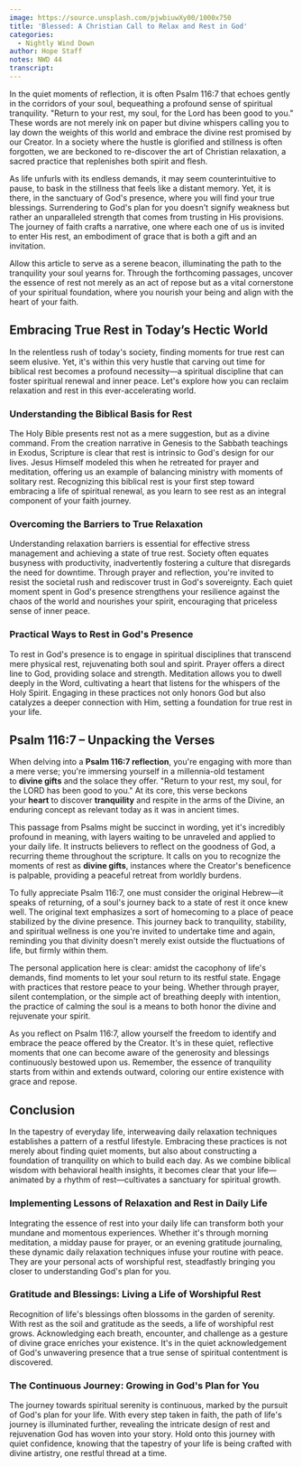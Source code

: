 ```yaml
---
image: https://source.unsplash.com/pjwbiuwXy00/1000x750
title: 'Blessed: A Christian Call to Relax and Rest in God'
categories:
  - Nightly Wind Down
author: Hope Staff
notes: NWD 44
transcript:
---
```

In the quiet moments of reflection, it is often Psalm 116:7 that echoes gently in the corridors of your soul, bequeathing a profound sense of spiritual tranquility. "Return to your rest, my soul, for the Lord has been good to you." These words are not merely ink on paper but divine whispers calling you to lay down the weights of this world and embrace the divine rest promised by our Creator. In a society where the hustle is glorified and stillness is often forgotten, we are beckoned to re-discover the art of Christian relaxation, a sacred practice that replenishes both spirit and flesh.

As life unfurls with its endless demands, it may seem counterintuitive to pause, to bask in the stillness that feels like a distant memory. Yet, it is there, in the sanctuary of God's presence, where you will find your true blessings. Surrendering to God's plan for you doesn't signify weakness but rather an unparalleled strength that comes from trusting in His provisions. The journey of faith crafts a narrative, one where each one of us is invited to enter His rest, an embodiment of grace that is both a gift and an invitation.

Allow this article to serve as a serene beacon, illuminating the path to the tranquility your soul yearns for. Through the forthcoming passages, uncover the essence of rest not merely as an act of repose but as a vital cornerstone of your spiritual foundation, where you nourish your being and align with the heart of your faith.

## **Embracing True Rest in Today’s Hectic World**

In the relentless rush of today's society, finding moments for true rest can seem elusive. Yet, it's within this very hustle that carving out time for biblical rest becomes a profound necessity—a spiritual discipline that can foster spiritual renewal and inner peace. Let's explore how you can reclaim relaxation and rest in this ever-accelerating world.

### **Understanding the Biblical Basis for Rest**

The Holy Bible presents rest not as a mere suggestion, but as a divine command. From the creation narrative in Genesis to the Sabbath teachings in Exodus, Scripture is clear that rest is intrinsic to God's design for our lives. Jesus Himself modeled this when he retreated for prayer and meditation, offering us an example of balancing ministry with moments of solitary rest. Recognizing this biblical rest is your first step toward embracing a life of spiritual renewal, as you learn to see rest as an integral component of your faith journey.

### **Overcoming the Barriers to True Relaxation**

Understanding relaxation barriers is essential for effective stress management and achieving a state of true rest. Society often equates busyness with productivity, inadvertently fostering a culture that disregards the need for downtime. Through prayer and reflection, you're invited to resist the societal rush and rediscover trust in God's sovereignty. Each quiet moment spent in God's presence strengthens your resilience against the chaos of the world and nourishes your spirit, encouraging that priceless sense of inner peace.

### **Practical Ways to Rest in God's Presence**

To rest in God's presence is to engage in spiritual disciplines that transcend mere physical rest, rejuvenating both soul and spirit. Prayer offers a direct line to God, providing solace and strength. Meditation allows you to dwell deeply in the Word, cultivating a heart that listens for the whispers of the Holy Spirit. Engaging in these practices not only honors God but also catalyzes a deeper connection with Him, setting a foundation for true rest in your life.

## **Psalm 116:7 – Unpacking the Verses**

When delving into a&nbsp;**Psalm 116:7 reflection**, you're engaging with more than a mere verse; you're immersing yourself in a millennia-old testament to&nbsp;**divine gifts**&nbsp;and the solace they offer. "Return to your rest, my soul, for the LORD has been good to you." At its core, this verse beckons your&nbsp;**heart**&nbsp;to discover&nbsp;**tranquility**&nbsp;and respite in the arms of the Divine, an enduring concept as relevant today as it was in ancient times.

This passage from Psalms might be succinct in wording, yet it's incredibly profound in meaning, with layers waiting to be unraveled and applied to your daily life. It instructs believers to reflect on the goodness of God, a recurring theme throughout the scripture. It calls on you to recognize the moments of rest as&nbsp;**divine gifts**, instances where the Creator's beneficence is palpable, providing a peaceful retreat from worldly burdens.

To fully appreciate Psalm 116:7, one must consider the original Hebrew—it speaks of returning, of a soul's journey back to a state of rest it once knew well. The original text emphasizes a sort of homecoming to a place of peace stabilized by the divine presence. This journey back to tranquility, stability, and spiritual wellness is one you're invited to undertake time and again, reminding you that divinity doesn't merely exist outside the fluctuations of life, but firmly within them.

The personal application here is clear: amidst the cacophony of life's demands, find moments to let your soul return to its restful state. Engage with practices that restore peace to your being. Whether through prayer, silent contemplation, or the simple act of breathing deeply with intention, the practice of calming the soul is a means to both honor the divine and rejuvenate your spirit.

As you reflect on Psalm 116:7, allow yourself the freedom to identify and embrace the peace offered by the Creator. It's in these quiet, reflective moments that one can become aware of the generosity and blessings continuously bestowed upon us. Remember, the essence of tranquility starts from within and extends outward, coloring our entire existence with grace and repose.

## **Conclusion**

In the tapestry of everyday life, interweaving daily relaxation techniques establishes a pattern of a restful lifestyle. Embracing these practices is not merely about finding quiet moments, but also about constructing a foundation of tranquility on which to build each day. As we combine biblical wisdom with behavioral health insights, it becomes clear that your life—animated by a rhythm of rest—cultivates a sanctuary for spiritual growth.

### **Implementing Lessons of Relaxation and Rest in Daily Life**

Integrating the essence of rest into your daily life can transform both your mundane and momentous experiences. Whether it's through morning meditation, a midday pause for prayer, or an evening gratitude journaling, these dynamic daily relaxation techniques infuse your routine with peace. They are your personal acts of worshipful rest, steadfastly bringing you closer to understanding God's plan for you.

### **Gratitude and Blessings: Living a Life of Worshipful Rest**

Recognition of life's blessings often blossoms in the garden of serenity. With rest as the soil and gratitude as the seeds, a life of worshipful rest grows. Acknowledging each breath, encounter, and challenge as a gesture of divine grace enriches your existence. It's in the quiet acknowledgement of God's unwavering presence that a true sense of spiritual contentment is discovered.

### **The Continuous Journey: Growing in God's Plan for You**

The journey towards spiritual serenity is continuous, marked by the pursuit of God's plan for your life. With every step taken in faith, the path of life's journey is illuminated further, revealing the intricate design of rest and rejuvenation God has woven into your story. Hold onto this journey with quiet confidence, knowing that the tapestry of your life is being crafted with divine artistry, one restful thread at a time.